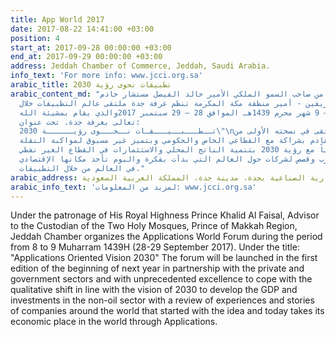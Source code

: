 ```yaml
---
title: App World 2017
date: 2017-08-22 14:41:00 +03:00
position: 4
start_at: 2017-09-28 00:00:00 +03:00
end_at: 2017-09-29 00:00:00 +03:00
address: Jeddah Chamber of Commerce, Jeddah, Saudi Arabia.
info_text: 'For more info: www.jcci.org.sa'
arabic_title: تطبيقات نحوى رؤية 2030
arabic_content_md: "برعاية كريمة من صاحب السمو الملكي الأمير خالد الفيصل مستشار خادم
  الحرمين الشريفين - أمير منطقة مكة المكرمة تنظم غرفة جدة ملتقى عالم التطبيقات خلال
  الفترة من 8 – 9 شهر محرم 1439هـ الموافق 28 – 29 سبتمبر 2017والذي يقام بمشيئة الله
  تعالى بغرفة جدة. تحت عنوان:                                                                                                                                                                                                       \n\"
  تــطـــبــيـــقـات نــحـــوى رؤيــــــة 2030\"\nسينطلق الملتقى في نسخته الأولى من
  بداية العام القادم بشراكة مع القطاعي الخاص والحكومي وبتميز غير مسبوق لمواكبة النقلة
  النوعية تماشياً مع رؤية 2030 بتنمية الناتج المحلي والاستثمارات في القطاع الغير نفطي
  مع استعراض تجارب وقصص لشركات حول العالم التي بدأت بفكرة واليوم تأخذ مكانها الإقتصادي
  في العالم من خلال التطبيقات."
arabic_address: الغرفة التجارية الصناعية بجدة، مدينة جدة، المملكة العربية السعودية
arabic_info_text: 'لمزيد من المعلومات: www.jcci.org.sa'
---
```


Under the patronage of His Royal Highness Prince Khalid Al Faisal, Advisor to the Custodian of the Two Holy Mosques, Prince of Makkah Region, Jeddah Chamber organizes the Applications World Forum during the period from 8 to 9 Muharram 1439H (28-29 September 2017). Under the title:
"Applications Oriented Vision 2030"
The forum will be launched in the first edition of the beginning of next year in partnership with the private and government sectors and with unprecedented excellence to cope with the qualitative shift in line with the vision of 2030 to develop the GDP and investments in the non-oil sector with a review of experiences and stories of companies around the world that started with the idea and today takes its economic place in the world through Applications.